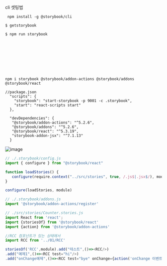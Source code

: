 cli 셋팅법
```
 npm install -g @storybook/cli
```
```
$ getstorybook
```
```
$ npm run storybook
```



<br/><br/><br/><br/><br/><br/>

```
npm i storybook @storybook/addon-actions @storybook/addons @storybook/react
```

```
//package.json
  "scripts": {
    "storybook": "start-storybook -p 9001 -c .storybook",
    "start": "react-scripts start"
  },

  "devDependencies": {
   "@storybook/addon-actions": "^5.2.6",
   "@storybook/addons": "^5.2.6",
   "@storybook/react": "^5.3.19",
   "storybook-addon-jsx": "^7.1.13"
  }

```

![image](https://user-images.githubusercontent.com/29581010/83318897-19254380-a274-11ea-9667-43676846293f.png)


```javascript
// ./.storybook/config.js
import { configure } from "@storybook/react"

function loadStories() {
   configure(require.context("../src/stories", true, /.js$|.jsx$/), module)
}

configure(loadStories, module)
```

```javascript
// ./.storybook/addons.js
import '@storybook/addon-actions/register'

```

```javascript
// ./src/stories/Counter.stories.js
import React from 'react';
import {storiesOf} from '@storybook/react'
import {action} from '@storybook/addon-actions'

//RCC 컴포넌트가 있는 상태에서
import RCC from '../01/RCC'

storiesOf('RCC',module).add("테스트",()=><RCC/>)
.add("예제1",()=><RCC test="hi"/>)
.add("onChange예제",()=><RCC test="bye" onChange={action('onChange 이벤트 발생')}/>)
```


